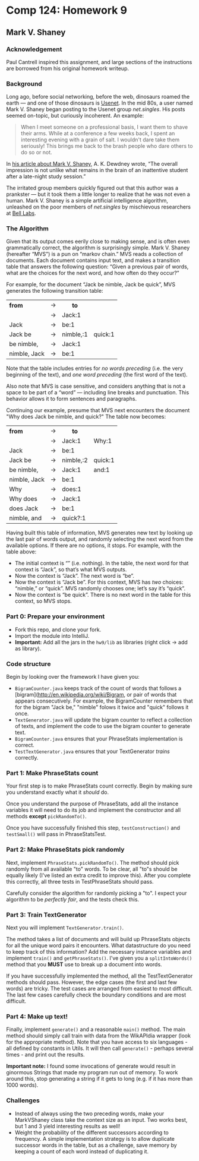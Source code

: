 Comp 124: Homework 9
====


Mark V. Shaney
---

### Acknowledgement

Paul Cantrell inspired this assignment, and large sections of the instructions are borrowed from his original homework writeup.

### Background

Long ago, before social networking, before the web, dinosaurs roamed the earth — and one of those dinosaurs is [Usenet](http://en.wikipedia.org/wiki/Usenet). In the mid 80s, a user named Mark V. Shaney began posting to the Usenet group _net.singles_. His posts seemed on-topic, but curiously incoherent. An example:

<blockquote>When I meet someone on a professional basis, I want them to shave their
arms.  While at a conference a few weeks back, I spent an interesting evening
with a grain of salt.  I wouldn't dare take them seriously!  This brings me back
to the brash people who dare others to do so or not.</blockquote>

In [his article about Mark V. Shaney](http://www.clear.rice.edu/comp200/09fall/textriff/sci_am_paper.htm), A. K. Dewdney wrote, “The overall impression is not unlike what remains in the brain of an inattentive student after a late-night study session.”

The irritated group members quickly figured out that this author was a prankster — but it took them a little longer to realize that he was not even a human. Mark V. Shaney is a simple artificial intelligence algorithm, unleashed on the poor members of _net.singles_ by mischievous researchers at [Bell Labs](http://en.wikipedia.org/wiki/Bell_labs).

### The Algorithm

Given that its output comes eerily close to making sense, and is often even grammatically correct, the algorithm is surprisingly simple. Mark V. Shaney (hereafter “MVS”) is a pun on “markov chain.” MVS reads a collection of documents. Each document contains input text, and makes a transition table that answers the following question: “Given a previous pair of words, what are the choices for the next word, and how often do they occur?”

For example, for the document “Jack be nimble, Jack be quick”, MVS generates the following transition table:

<table>
  <tr><th align="left">from</th> <td>→</td> <th>to</th></tr>
  <tr><td></td> <td>→</td> <td>Jack:1</td></tr>
  <tr><td>Jack</td> <td>→</td> <td>be:1</td></tr>
  <tr><td>Jack be</td> <td>→</td> <td>nimble,:1</td> <td>quick:1</td></tr>
  <tr><td>be nimble,</td> <td>→</td> <td>Jack:1</td></tr>
  <tr><td>nimble, Jack</td><td>→</td> <td>be:1</td></tr>
</table>

Note that the table includes entries for _no words preceding_ (i.e. the very beginning of the text), and _one word preceding_ (the first word of the text).

Also note that MVS is case sensitive, and considers anything that is not a space to be part of a “word” — including line breaks and punctuation. This behavior allows it to form sentences and paragraphs.

Continuing our example, presume that MVS next encounters the document "Why does Jack be nimble, and quick?" The table now becomes:

<table>
  <tr><th align="left">from</th> <td>→</td> <th>to</th></tr>
  <tr><td></td> <td>→</td> <td>Jack:1</td><td>Why:1</td></tr>
  <tr><td>Jack</td> <td>→</td> <td>be:1</td></tr>
  <tr><td>Jack be</td> <td>→</td> <td>nimble,:2</td> <td>quick:1</td></tr>
  <tr><td>be nimble,</td> <td>→</td> <td>Jack:1</td><td>and:1</td></tr>
  <tr><td>nimble, Jack</td><td>→</td> <td>be:1</td></tr>
  <tr><td>Why</td> <td>→</td> <td>does:1</td></tr>
  <tr><td>Why does</td> <td>→</td> <td>Jack:1</td></tr>
  <tr><td>does Jack</td> <td>→</td> <td>be:1</td></tr>
  <tr><td>nimble, and</td> <td>→</td> <td>quick?:1</td></tr>
</table>

Having built this table of information, MVS  generates new text by looking up the last pair of words output, and randomly selecting the next word from the available options. If there are no options, it stops. For example, with the table above:

* The initial context is “” (i.e. nothing). In the table, the next word for that context is “Jack”, so that’s what MVS outputs.
* Now the context is “Jack”. The next word is “be”.
* Now the context is “Jack be”. For this context, MVS has _two_ choices: “nimble,” or “quick”. MVS randomly chooses one; let’s say it’s “quick”.
* Now the context is “be quick”. There is no next word in the table for this context, so MVS stops.

### Part 0: Prepare your environment

 - Fork this repo, and clone your fork.
 - Import the module into IntelliJ.
 - **Important:** Add all the jars in the `hw9/lib` as libraries (right click -> add as library).

### Code structure

Begin by looking over the framework I have given you:

* `BigramCounter.java` keeps track of the count of words that follows a [bigram](http://en.wikipedia.org/wiki/Bigram, or pair of words that appears consecutively.
For example, the BigramCounter remembers that for the bigram "Jack be,"  "nimble" folows it twice and "quick" follows it once.
* `TextGenerator.java` will update the bigram counter to reflect a collection of texts, and implement the code to use the bigram counter to generate text.
* `BigramCounter.java` ensures that your PhraseStats implementation is correct.
* `TestTextGenerator.java` ensures that your TextGenerator *trains* correctly.

### Part 1: Make PhraseStats count

Your first step is to make PhraseStats count correctly. Begin by making sure you understand exactly what it *should* do.

Once you understand the purpose of PhraseStats, add all the instance variables it will need to do its job and implement the
constructor and all methods **except** `pickRandomTo()`.

Once you have successfully finished this step, `testConstruction()` and `testSmall()` will pass in PhraseStatsTest.

### Part 2: Make PhraseStats pick randomly

Next, implement `PhraseStats.pickRandomTo()`.
The method should pick randomly from all available "to" words.
To be clear, all "to"s should be equally likely (I've listed an extra credit to improve this).
After you complete this correctly, all three tests in TestPhraseStats should pass.

Carefully consider the algorithm for randomly picking a "to". I expect your algorithm to be *perfectly fair*, and the tests check this.

### Part 3: Train TextGenerator

Next you will implement `TextGenerator.train()`.

The method takes a list of documents and will build up PhraseStats objects for all the unique word pairs it encounters.
What datastructure do you need to keep track of this information?
Add the necessary instance variables and implement `train()` and `getPhraseStats()`.
I've given you a `splitIntoWords()` method that you **MUST** use to break up a document into words.

If you have successfully implemented the method, all the TestTextGenerator methods should pass.
However, the edge cases (the first and last few words) are tricky.
The test cases are arranged from easiest to most difficult.
The last few cases carefully check the boundary conditions and are most difficult.


### Part 4: Make up text!

Finally, implement `generate()` and a reasonable `main()` method.
The main method should simply call train with data from the WikAPIdia wrapper (look for the appropriate method).
Note that you have access to six languages - all defined by constants in Utils.
It will then call `generate()` - perhaps several times - and print out the results.

**Important note:** I found some invocations of generate would result in ginormous Strings that made my program run out of memory.
To work around this, stop generating a string if it gets to long (e.g. if it has more than 1000 words).

### Challenges

* Instead of always using the two preceding words, make your MarkVShaney class take the context size as an input. Two works best, but 1 and 3 yield interesting results as well!
* Weight the probability of the different successors according to frequency. A simple implementation strategy is to allow duplicate successor words in the table, but as a challenge, save memory by keeping a count of each word instead of duplicating it.
